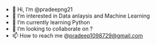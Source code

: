 - 👋 Hi, I’m @pradeepng21
- 👀 I’m interested in Data anlaysis and Machine Learning
- 🌱 I’m currently learning Python
- 💞️ I’m looking to collaborate on ?
- 📫 How to reach me @pradeep1098729@gmail.com

<!---
pradeepng21/pradeepng21 is a ✨ special ✨ repository because its `README.md` (this file) appears on your GitHub profile.
You can click the Preview link to take a look at your changes.
--->

